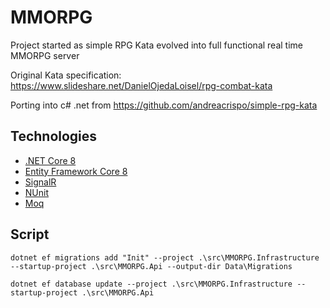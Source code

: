 # MMORPG

Project started as simple RPG Kata evolved into full functional real time MMORPG server

Original Kata specification:
https://www.slideshare.net/DanielOjedaLoisel/rpg-combat-kata


Porting into c# .net from https://github.com/andreacrispo/simple-rpg-kata


## Technologies

* [.NET Core 8](https://docs.microsoft.com/en-us/aspnet/core/introduction-to-aspnet-core)
* [Entity Framework Core 8](https://docs.microsoft.com/en-us/ef/core/)
* [SignalR](https://dotnet.microsoft.com/en-us/apps/aspnet/signalr)
* [NUnit](https://nunit.org/)
* [Moq](https://github.com/moq)

## Script


```
dotnet ef migrations add "Init" --project .\src\MMORPG.Infrastructure --startup-project .\src\MMORPG.Api --output-dir Data\Migrations
```

```
dotnet ef database update --project .\src\MMORPG.Infrastructure --startup-project .\src\MMORPG.Api
```